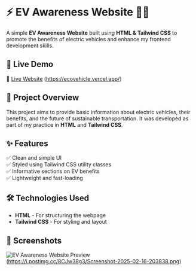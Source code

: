 # ⚡ EV Awareness Website 🚗🔋

A simple **EV Awareness Website** built using **HTML & Tailwind CSS** to promote the benefits of electric vehicles and enhance my frontend development skills.

## 🚀 Live Demo  
🔗 [Live Website](#) (https://ecovehicle.vercel.app/)  

## 📂 Project Overview  
This project aims to provide basic information about electric vehicles, their benefits, and the future of sustainable transportation. It was developed as part of my practice in **HTML** and **Tailwind CSS**.

## ✨ Features  
✅ Clean and simple UI  
✅ Styled using Tailwind CSS utility classes  
✅ Informative sections on EV benefits  
✅ Lightweight and fast-loading  

## 🛠️ Technologies Used  
- **HTML** - For structuring the webpage  
- **Tailwind CSS** - For styling and layout  

## 📸 Screenshots  
![EV Awareness Website Preview](#) (https://i.postimg.cc/8CJw38g3/Screenshot-2025-02-16-203838.png)  

